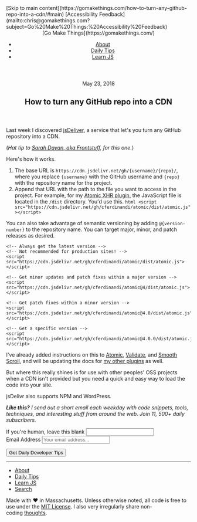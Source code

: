 <div class="container container-large">[Skip to main content](https://gomakethings.com/how-to-turn-any-github-repo-into-a-cdn/#main) [Accessibility Feedback](mailto:chris@gomakethings.com?subject=Go%20Make%20Things:%20Accessibility%20Feedback)</div>

<header class="container container-large margin-bottom-large">

<nav class="nav-wrap">[Go Make Things](https://gomakethings.com/)

<div class="nav-menu" id="nav-menu">

*   [About](https://gomakethings.com/about)
*   [Daily Tips](https://gomakethings.com/articles)
*   [Learn JS](https://gomakethings.com/resources)

</div>

</nav>

</header>

<main id="main" tabindex="-1">

<div class="container">

<article>

<header>

<aside class="text-muted"><time datetime="2018-05-23 10:30:00 -0400 EDT" pubdate="">May 23, 2018</time></aside>

# How to turn any GitHub repo into a CDN

</header>

Last week I discovered [jsDeliver](https://www.jsdelivr.com/), a service that let's you turn any GitHub repository into a CDN.

(_Hat tip to [Sarah Dayan, aka Frontstuff](https://frontstuff.io/), for this one._)

Here's how it works.

1.  The base URL is `https://cdn.jsdelivr.net/gh/{username}/{repo}/`, where you replace `{username}` with the GitHub username and `{repo}` with the repository name for the project.
2.  Append that URL with the path to the file you want to access in the project. For example, for my [Atomic XHR plugin](https://github.com/cferdinandi/atomic), the JavaScript file is located in the `/dist` directory. You'd use this. `html <script src="https://cdn.jsdelivr.net/gh/cferdinandi/atomic/dist/atomic.js"></script>`

You can also take advantage of semantic versioning by adding `@{version-number}` to the repository name. You can target major, minor, and patch releases as desired.

<div class="highlight">

    <!-- Always get the latest version -->
    <!-- Not recommended for production sites! -->
    <script src="https://cdn.jsdelivr.net/gh/cferdinandi/atomic/dist/atomic.js"></script>

    <!-- Get minor updates and patch fixes within a major version -->
    <script src="https://cdn.jsdelivr.net/gh/cferdinandi/atomic@4/dist/atomic.js"></script>

    <!-- Get patch fixes within a minor version -->
    <script src="https://cdn.jsdelivr.net/gh/cferdinandi/atomic@4.0/dist/atomic.js"></script>

    <!-- Get a specific version -->
    <script src="https://cdn.jsdelivr.net/gh/cferdinandi/atomic@4.0.0/dist/atomic.js"></script>

</div>

I've already added instructions on this to [Atomic](https://github.com/cferdinandi/atomic), [Validate](https://github.com/cferdinandi/validate), and [Smooth Scroll](https://github.com/cferdinandi/smooth-scroll), and will be updating the docs for [my other plugins](https://vanillajstoolkit.com/plugins) as well.

But where this really shines is for use with other peoples' OSS projects when a CDN isn't provided but you need a quick and easy way to load the code into your site.

jsDelivr also supports NPM and WordPress.

</article>

<aside>

_**Like this?** I send out a short email each weekday with code snippets, tools, techniques, and interesting stuff from around the web. Join 11, 500+ daily subscribers._

<form action="https://gomakethings.us1.list-manage.com/subscribe/post?u=f2d244c0df42a0431bd08ddea&amp;id=aeaa9dd034" method="post" name="mc-embedded-subscribe-form" id="mailchimp-form" novalidate="">

<div class="row">

<div class="grid-two-thirds">

<div class="tarpit"><label for="name">If you're human, leave this blank</label> <input type="text" name="name" id="name" value=""></div>

<div><label class="screen-reader" for="mailchimp-email">Email Address</label> <input type="email" name="email" id="mailchimp-email" placeholder="Your email address..." required=""></div>

<input type="hidden" name="TbVktzD9dNZiQyZQ3Dk64w6L" value="WqJELdqqHHFTLUrEWJLu4DspKjeoBawWdWnZVVwti7RYpCyLr8WoWtm7UozshPy6"> <input type="hidden" name="group[aaf6f8b9a3]" value="1"> <input type="hidden" name="tag[21913]" value="1"></div>

<div class="grid-third"><button data-processing="Signing Up..." data-ready="Get Daily Developer Tips" class="btn btn-block" type="submit">Get Daily Developer Tips</button></div>

</div>

</form>

</aside>

</div>

</main>

<footer class="container container-large">

* * *

<nav class="tabindex nav-secondary" id="nav-secondary" tabindex="-1">

*   [About](https://gomakethings.com/about)
*   [Daily Tips](https://gomakethings.com/articles)
*   [Learn JS](https://gomakethings.com/resources)
*   [Search](https://gomakethings.com/search)

</nav>

Made with ❤️ in Massachusetts. Unless otherwise noted, all code is free to use under the [MIT License](https://gomakethings.com/mit). I also very irregularly share non-coding [thoughts](https://gomakethings.com/notes).

</footer>
